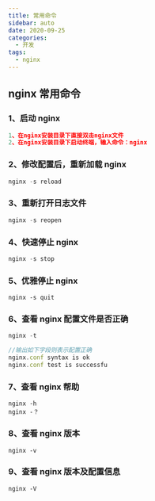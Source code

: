 ```yaml
---
title: 常用命令
sidebar: auto
date: 2020-09-25
categories:
  - 开发
tags:
  - nginx
---
```


## nginx 常用命令

### 1、启动 nginx

```javascript
1、在nginx安装目录下直接双击nginx文件
2、在nginx安装目录下启动终端，输入命令：nginx
```

### 2、修改配置后，重新加载 nginx

```javascript
nginx -s reload
```

### 3、重新打开日志文件

```javascript
nginx -s reopen
```

### 4、快速停止 nginx

```javascript
nginx -s stop
```

### 5、优雅停止 nginx

```
nginx -s quit
```

### 6、查看 nginx 配置文件是否正确

```javascript
nginx -t

//输出如下字段则表示配置正确
nginx.conf syntax is ok
nginx.conf test is successfu
```

### 7、查看 nginx 帮助

```
nginx -h
nginx -？
```

### 8、查看 nginx 版本

```
nginx -v
```

### 9、查看 nginx 版本及配置信息

```
nginx -V
```
